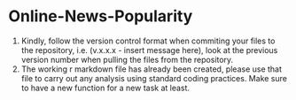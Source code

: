 # Online-News-Popularity

1. Kindly, follow the version control format when commiting your files to the repository, i.e. (v.x.x.x - insert message here), look at the previous version number when pulling the files from the repository. 
2. The working r markdown file has already been created, please use that file to carry out any analysis using standard coding practices. Make sure to have a new function for a new task at least.
